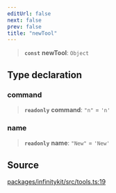 ```yaml
---
editUrl: false
next: false
prev: false
title: "newTool"
---
```


> **`const`** **newTool**: `Object`

## Type declaration

### command

> **`readonly`** **command**: `"n"` = `'n'`

### name

> **`readonly`** **name**: `"New"` = `'New'`

## Source

[packages/infinitykit/src/tools.ts:19](https://github.com/nodenogg-in/alpha-p2p/blob/1896b55/packages/infinitykit/src/tools.ts#L19)

